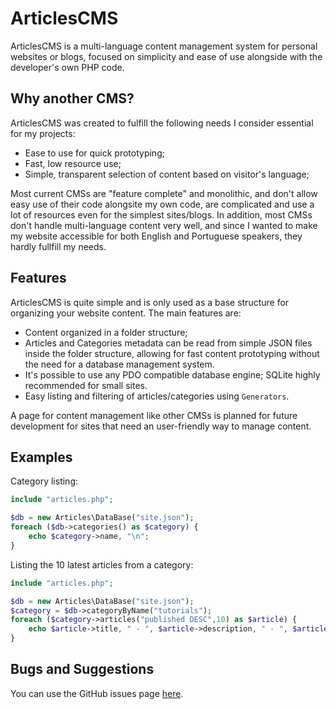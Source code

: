 # ArticlesCMS #

ArticlesCMS is a multi-language content management system for personal websites or blogs,
focused on simplicity and ease of use alongside with the developer's own PHP code. 

## Why another CMS?

ArticlesCMS was created to fulfill the following needs I consider essential for my projects:

-	Ease to use for quick prototyping;
-	Fast, low resource use;
-	Simple, transparent selection of content based on visitor's language; 

Most current CMSs are "feature complete" and monolithic, and don't allow easy use of their code alongsite my own code,
are complicated and use a lot of resources even for the simplest sites/blogs.
In addition, most CMSs don't handle multi-language content very well, and since I wanted to make my website accessible for both English and
Portuguese speakers, they hardly fullfill my needs.

## Features

ArticlesCMS is quite simple and is only used as a base structure for organizing your website content.
The main features are:

-	Content organized in a folder structure;
-	Articles and Categories metadata can be read from simple JSON files inside the folder structure,
	allowing for fast content prototyping without the need for a database management system.
-	It's possible to use any PDO compatible database engine; SQLite highly recommended for small sites.
-	Easy listing and filtering of articles/categories using `Generators`.

A page for content management like other CMSs is planned for future development for sites that need an
user-friendly way to manage content.

## Examples

Category listing:
~~~php
include "articles.php";

$db = new Articles\DataBase("site.json");
foreach ($db->categories() as $category) {
	echo $category->name, "\n";
}
~~~

Listing the 10 latest articles from a category:
~~~php
include "articles.php";

$db = new Articles\DataBase("site.json");
$category = $db->categoryByName("tutorials");
foreach ($category->articles("published DESC",10) as $article) {
	echo $article->title, " - ", $article->description, " - ", $article->author, "\n";
}
~~~

## Bugs and Suggestions

You can use the GitHub issues page [here](http://github.com/ragatol/ArticlesCMS/issues).

